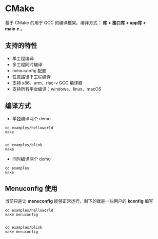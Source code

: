 # CMake

基于 CMake 的用于 GCC 的编译框架。编译方式： **库 + 接口库 + app库 + main.c** 。

## 支持的特性

- 单工程编译
- 多工程同时编译
- menuconfig 配置
- 任意路径下工程编译
- 支持 x86、arm、risc-v GCC 编译器
- 支持所有平台编译：windows、linux、macOS

## 编译方式

- 单独编译两个 demo

```
cd examples/helloworld
make


cd examples/blink
make
```

- 同时编译两个 demo

```
cd examples
make
```

## Menuconfig 使用

当前只是让 **menuconfig** 能够正常运行，剩下的就是一些用户的 **kconfig** 编写

```
cd examples/helloworld
make menuconfig


cd examples/blink
make menuconfig
```

